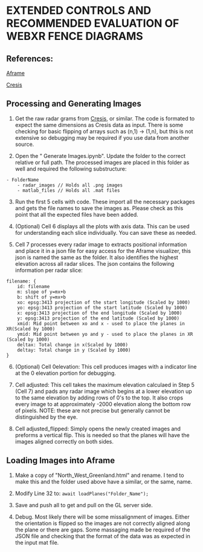 
# EXTENDED CONTROLS AND RECOMMENDED EVALUATION OF WEBXR FENCE DIAGRAMS

## References:
[Aframe](https://aframe.io/docs/1.5.0/introduction/)

[Cresis](https://data.cresis.ku.edu/)



## Processing and Generating Images

1. Get the raw radar grams from [Cresis](https://data.cresis.ku.edu/), or similar. The code is formated to expect the same dimensions as Cresis data as input. There is some checking for basic flipping of arrays such as (n,1) -> (1,n), but this is not extensive so debugging may be required if you use data from another source.

2. Open the " Generate Images.ipynb". Update the folder to the correct relative or full path. The processed images are placed in this folder as well and required the following substructure:

``` 
- FolderName
    - radar_images // Holds all .png images
    - matlab_files // Holds all .mat files
```

3. Run the first 5 cells with code. These import all the necessary packages and gets the file names to save the images as. Please check as this point that all the expected files have been added.

4. (Optional) Cell 6 displays all the plots with axis data. This can be used for understanding each slice individually. You can save these as needed.

5. Cell 7 processes every radar image to extracts positional information and place it in a json file for easy access for the Aframe visualizer, this json is named the same as the folder. It also identifies the highest elevation across all radar slices. The json contains the following information per radar slice:

```
filename: {
    id: filename
    m: slope of y=mx+b
    b: shift of y=mx+b
    xo: epsg:3413 projection of the start longitude (Scaled by 1000)
    yo: epsg:3413 projection of the start latitude (Scaled by 1000)
    x: epsg:3413 projection of the end longitude (Scaled by 1000)
    y: epsg:3413 projection of the end latitude (Scaled by 1000)
    xmid: Mid point between xo and x - used to place the planes in XR(Scaled by 1000)
    ymid: Mid point between yo and y - used to place the planes in XR (Scaled by 1000)
    deltax: Total change in x(Scaled by 1000)
    deltay: Total change in y (Scaled by 1000)
}

```

6. (Optional) Cell 0elevation: This cell produces images with a indicator line at the 0 elevation portion for debugging.

7. Cell adjusted: This cell takes the maximum elevation calculaed in Step 5 (Cell 7) and pads any radar image which begins at a lower elevation up to the same elevation by adding rows of 0's to the top. It also crops every image to at approximately -2000 elevation along the bottom row of pixels. NOTE: these are not precise but generally cannot be distinguished by the eye.

8. Cell adjusted_flipped: Simply opens the newly created images and preforms a vertical flip. This is needed so that the planes will have the images aligned correctly on both sides.


## Loading Images into Aframe

1. Make a copy of "North_West_Greenland.html" and rename. I tend to make this and the folder used above have a similar, or the same, name.

2. Modify Line 32 to: ```await loadPlanes("Folder_Name");``` 

3. Save and push all to get and pull on the GL server side. 

4. Debug. Most likely there will be some missalignment of images. Either the orientation is flipped so the images are not correctly aligned along the plane or there are gaps. Some massaging made be required of the JSON file and checking that the format of the data was as expected in the input mat file.